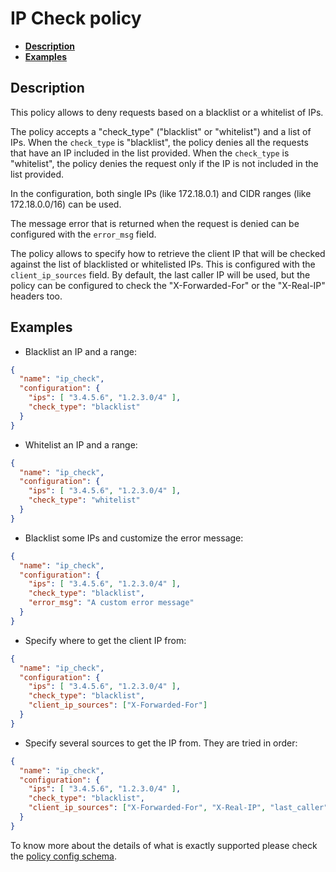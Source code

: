 # IP Check policy

- [**Description**](#description)
- [**Examples**](#examples)


## Description

This policy allows to deny requests based on a blacklist or a whitelist of IPs.

The policy accepts a "check_type" ("blacklist" or "whitelist") and a list of
IPs. When the `check_type` is "blacklist", the policy denies all the requests
that have an IP included in the list provided. When the `check_type` is
"whitelist", the policy denies the request only if the IP is not included in the
list provided.

In the configuration, both single IPs (like 172.18.0.1) and CIDR ranges (like
172.18.0.0/16) can be used.

The message error that is returned when the request is denied can be configured
with the `error_msg` field.

The policy allows to specify how to retrieve the client IP that will be checked
against the list of blacklisted or whitelisted IPs. This is configured with the
`client_ip_sources` field. By default, the last caller IP will be used, but the
policy can be configured to check the "X-Forwarded-For" or the "X-Real-IP"
headers too.


## Examples

- Blacklist an IP and a range:
```json
{
  "name": "ip_check",
  "configuration": {
    "ips": [ "3.4.5.6", "1.2.3.0/4" ],
    "check_type": "blacklist"
  }
}
```

- Whitelist an IP and a range:
```json
{
  "name": "ip_check",
  "configuration": {
    "ips": [ "3.4.5.6", "1.2.3.0/4" ],
    "check_type": "whitelist"
  }
}
```

- Blacklist some IPs and customize the error message:
```json
{
  "name": "ip_check",
  "configuration": {
    "ips": [ "3.4.5.6", "1.2.3.0/4" ],
    "check_type": "blacklist",
    "error_msg": "A custom error message"
  }
}
```

- Specify where to get the client IP from:
```json
{
  "name": "ip_check",
  "configuration": {
    "ips": [ "3.4.5.6", "1.2.3.0/4" ],
    "check_type": "blacklist",
    "client_ip_sources": ["X-Forwarded-For"]
  }
}
```

- Specify several sources to get the IP from. They are tried in order:
```json
{
  "name": "ip_check",
  "configuration": {
    "ips": [ "3.4.5.6", "1.2.3.0/4" ],
    "check_type": "blacklist",
    "client_ip_sources": ["X-Forwarded-For", "X-Real-IP", "last_caller"]
  }
}
```

To know more about the details of what is exactly supported please check the
[policy config schema](apicast-policy.json).
